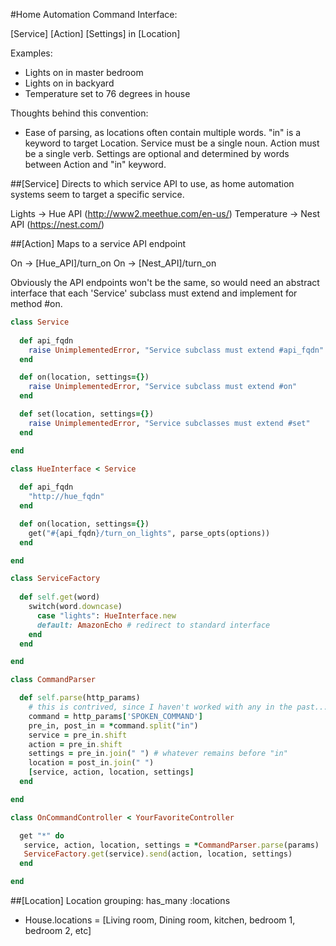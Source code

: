 #Home Automation Command Interface:

[Service] [Action] [Settings] in [Location]

Examples: 
 - Lights on in master bedroom
 - Lights on in backyard
 - Temperature set to 76 degrees in house

Thoughts behind this convention:
 - Ease of parsing, as locations often contain multiple words. "in" is a keyword to target Location. Service must be a single noun. Action must be a single verb. Settings are optional and determined by words between Action and "in" keyword.

##[Service] 
Directs to which service API to use, as home automation systems seem to target a specific service.

Lights -> Hue API (http://www2.meethue.com/en-us/)
Temperature -> Nest API (https://nest.com/)

##[Action]
Maps to a service API endpoint

On -> [Hue_API]/turn_on
On -> [Nest_API]/turn_on

Obviously the API endpoints won't be the same, so would need an abstract interface that each 'Service' subclass must extend and implement for method #on.

```ruby
class Service
  
  def api_fqdn
    raise UnimplementedError, "Service subclass must extend #api_fqdn"
  end

  def on(location, settings={})
    raise UnimplementedError, "Service subclass must extend #on"
  end

  def set(location, settings={})
    raise UnimplementedError, "Service subclasses must extend #set"
  end

end
   
class HueInterface < Service

  def api_fqdn
    "http://hue_fqdn"
  end 

  def on(location, settings={})
    get("#{api_fqdn}/turn_on_lights", parse_opts(options))
  end

end

class ServiceFactory
  
  def self.get(word)
    switch(word.downcase)
      case "lights": HueInterface.new
      default: AmazonEcho # redirect to standard interface
    end
  end

end

class CommandParser

  def self.parse(http_params)
    # this is contrived, since I haven't worked with any in the past...
    command = http_params['SPOKEN_COMMAND']
    pre_in, post_in = *command.split("in")
    service = pre_in.shift
    action = pre_in.shift
    settings = pre_in.join(" ") # whatever remains before "in"
    location = post_in.join(" ")
    [service, action, location, settings]
  end

end

class OnCommandController < YourFavoriteController

  get "*" do
   service, action, location, settings = *CommandParser.parse(params)
   ServiceFactory.get(service).send(action, location, settings)
  end

end 
```

##[Location] 
Location grouping:
has_many :locations

 - House.locations = [Living room, Dining room, kitchen, bedroom 1, bedroom 2, etc]

